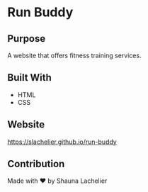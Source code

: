 # Run Buddy

## Purpose
A website that offers fitness training services.

## Built With
* HTML
* CSS


## Website
https://slachelier.github.io/run-buddy

## Contribution
Made with ❤️ by Shauna Lachelier
